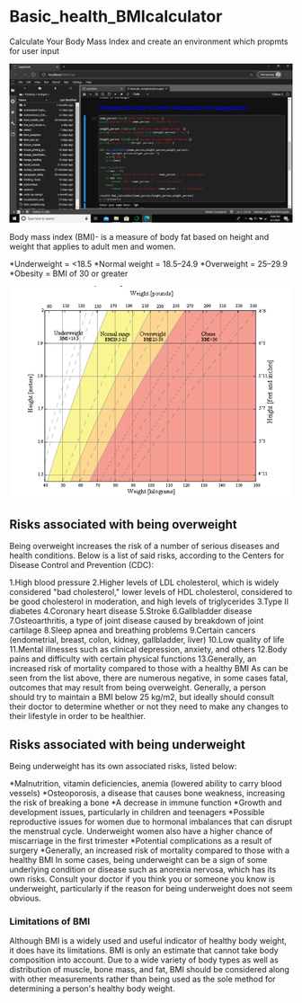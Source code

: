 # Basic_health_BMIcalculator
Calculate Your Body Mass Index and create an environment which propmts for user input 

<img src = "pics/bmi.png">

Body mass index (BMI)- is a measure of body fat based on height and weight that applies to adult men and women.

*Underweight = <18.5
*Normal weight = 18.5–24.9
*Overweight = 25–29.9
*Obesity = BMI of 30 or greater

![](pics/bmi_range.png)

## Risks associated with being overweight
Being overweight increases the risk of a number of serious diseases and health conditions. Below is a list of said risks, according to the Centers for Disease Control and Prevention (CDC):

1.High blood pressure
2.Higher levels of LDL cholesterol, which is widely considered "bad cholesterol," lower levels of HDL cholesterol, considered to be good cholesterol in moderation, and high levels of triglycerides
3.Type II diabetes
4.Coronary heart disease
5.Stroke
6.Gallbladder disease
7.Osteoarthritis, a type of joint disease caused by breakdown of joint cartilage
8.Sleep apnea and breathing problems
9.Certain cancers (endometrial, breast, colon, kidney, gallbladder, liver)
10.Low quality of life
11.Mental illnesses such as clinical depression, anxiety, and others
12.Body pains and difficulty with certain physical functions
13.Generally, an increased risk of mortality compared to those with a healthy BMI
As can be seen from the list above, there are numerous negative, in some cases fatal, outcomes that may result from being overweight. Generally, a person should try to maintain a BMI below 25 kg/m2, but ideally should consult their doctor to determine whether or not they need to make any changes to their lifestyle in order to be healthier.

## Risks associated with being underweight
Being underweight has its own associated risks, listed below:

*Malnutrition, vitamin deficiencies, anemia (lowered ability to carry blood vessels)
*Osteoporosis, a disease that causes bone weakness, increasing the risk of breaking a bone
*A decrease in immune function
*Growth and development issues, particularly in children and teenagers
*Possible reproductive issues for women due to hormonal imbalances that can disrupt the menstrual cycle. Underweight women also have a higher chance of miscarriage in the first trimester
*Potential complications as a result of surgery
*Generally, an increased risk of mortality compared to those with a healthy BMI
In some cases, being underweight can be a sign of some underlying condition or disease such as anorexia nervosa, which has its own risks. Consult your doctor if you think you or someone you know is underweight, particularly if the reason for being underweight does not seem obvious.

### Limitations of BMI
Although BMI is a widely used and useful indicator of healthy body weight, it does have its limitations. BMI is only an estimate that cannot take body composition into account. Due to a wide variety of body types as well as distribution of muscle, bone mass, and fat, BMI should be considered along with other measurements rather than being used as the sole method for determining a person's healthy body weight.
